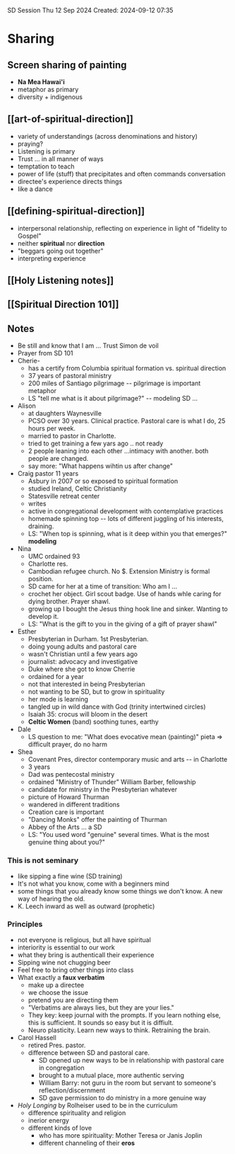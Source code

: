 SD Session Thu 12 Sep 2024
Created: 2024-09-12 07:35

# Sharing
## Screen sharing of painting
- **Na Mea Hawai'i** 
- metaphor as primary
- diversity + indigenous
## [[art-of-spiritual-direction]]

- variety of understandings (across denominations and history)
- praying?
- Listening is primary
- Trust ... in all manner of ways
- temptation to teach
- power of life (stuff) that precipitates and often commands conversation
- directee's experience directs things
- like a dance

## [[defining-spiritual-direction]]
- interpersonal relationship, reflecting on experience in light of "fidelity to Gospel"
- neither **spiritual** nor **direction**
- "beggars going out together"
- interpreting experience
## [[Holy Listening notes]]
## [[Spiritual Direction 101]]

## Notes
- Be still and know that I am ... Trust Simon de voil
- Prayer from SD 101
- Cherie- 
	- has a certify from Columbia spiritual formation vs. spiritual direction
	- 37 years of pastoral ministry
	- 200 miles of Santiago pilgrimage -- pilgrimage is important metaphor
	- LS "tell me what is it about pilgrimage?" -- modeling SD ...
- Alison
	- at daughters Waynesville
	- PCSO over 30 years. Clinical practice. Pastoral care is what I do, 25 hours per week.
	- married to pastor in Charlotte.
	- tried to get training a few yars ago .. not ready
	- 2 people leaning into each other ...intimacy with another. both people are changed.
	- say more: "What happens wihtin us after change"
- Craig pastor 11 years
	- Asbury in 2007 or so exposed to spiritual formation
	- studied Ireland, Celtic Christianity
	- Statesville retreat center
	- writes 
	- active in congregational development with contemplative practices
	- homemade spinning top -- lots of different juggling of his interests, draining. 
	- LS: "When top is spinning, what is it deep within you that emerges?" **modeling**
- Nina
	- UMC ordained 93
	- Charlotte res.
	- Cambodian refugee church. No $. Extension Ministry is formal position. 
	- SD came for her at a time of transition: Who am I ...
	- crochet her object. Girl scout badge. Use of hands whle caring for dying brother. Prayer shawl.
	- growing up I bought the Jesus thing hook line and sinker. Wanting to develop it.
	- LS: "What is the gift to you in the giving of a gift of prayer shawl"
- Esther
	- Presbyterian in Durham. 1st Presbyterian.
	- doing young adults and pastoral care
	- wasn't Christian until a few years ago
	- journalist: advocacy and investigative
	- Duke where she got to know Cherrie
	- ordained for a year
	- not that interested in being Presbyterian
	- not wanting to be SD, but to grow in spirituality
	- her mode is learning
	- tangled up in wild dance with God (trinity intertwined circles)
	- Isaiah 35: crocus will bloom in the desert
	- **Celtic Women** (band) soothing tunes, earthy
- Dale
	- LS question to me: "What does evocative mean (painting)" pieta => difficult prayer, do no harm
- Shea
	- Covenant Pres, director contemporary music and arts -- in Charlotte
	- 3 years
	- Dad was pentecostal ministry
	- ordained "Ministry of Thunder" William Barber, fellowship
	- candidate for ministry in the Presbyterian whatever
	- picture of Howard Thurman
	- wandered in different traditions
	- Creation care is important
	- "Dancing Monks" offer the painting of Thurman
	- Abbey of the Arts ... a SD
	- LS: "You used word "genuine" several times. What is the most genuine thing about you?"
### This is not seminary
- like sipping a fine wine (SD training)
- It's not what you know, come with a beginners mind
- some things that you already know some things we don't know. A new way of hearing the old.
- K. Leech inward as well as outward (prophetic)
### Principles
- not everyone is religious, but all have spiritual
- interiority is essential to our work
- what they bring is authenticall their experience
- Sipping wine not chugging beer
- Feel free to bring other things into class
- What exactly a **faux verbatim**
	- make up a directee
	- we choose the issue
	- pretend you are directing them
	- "Verbatims are always lies, but they are your lies."
	- They key: keep journal with the prompts. If you learn nothing else, this is sufficient. It sounds so easy but it is diffiult.
	- Neuro plasticity. Learn new ways to think. Retraining the brain.
- Carol Hassell
	- retired Pres. pastor.
	- difference between SD and pastoral care.
		- SD opened up new ways to be in relationship with pastoral care in congregation
		- brought to a mutual place, more authentic serving
		- William Barry: not guru in the room but servant to someone's reflection/discernment
		- SD gave permission to do ministry in a more genuine way
- *Holy Longing* by Rolheiser used to be in the curriculum
	- difference spirituality and religion
	- inerior energy
	- different kinds of love
		- who has more spirituality: Mother Teresa or Janis Joplin
		- different channeling of their **eros**